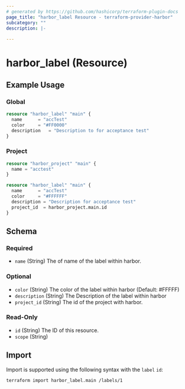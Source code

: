 ```yaml
---
# generated by https://github.com/hashicorp/terraform-plugin-docs
page_title: "harbor_label Resource - terraform-provider-harbor"
subcategory: ""
description: |-
  
---
```


# harbor_label (Resource)

<!-- schema generated by tfplugindocs -->

## Example Usage

### Global

```terraform
resource "harbor_label" "main" {
  name      = "accTest"
  color     = "#FF0000"
  description   = "Description to for acceptance test"
}
```

### Project

```terraform
resource "harbor_project" "main" {
  name = "acctest"
}

resource "harbor_label" "main" {
  name      = "accTest"
  color     = "#FFFFFF"
  description = "Description for acceptance test"
  project_id  = harbor_project.main.id
}
```

## Schema

### Required

- `name` (String) The of name of the label within harbor.

### Optional

- `color` (String) The color of the label within harbor (Default: #FFFFF)
- `description` (String) The Description of the label within harbor
- `project_id` (String) The id of the project with harbor.

### Read-Only

- `id` (String) The ID of this resource.
- `scope` (String)

## Import
Import is supported using the following syntax with the `label` `id`:

```shell
terraform import harbor_label.main /labels/1
```
